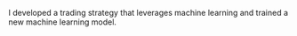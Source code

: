 I developed a trading strategy that leverages machine learning and trained a new machine learning model. 
